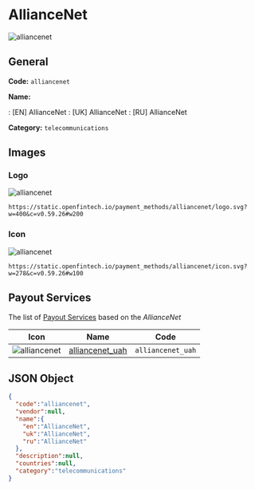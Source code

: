 
# AllianceNet 
![alliancenet](https://static.openfintech.io/payment_methods/alliancenet/logo.svg?w=400&c=v0.59.26#w200)  

## General 
**Code:** `alliancenet` 
 
**Name:** 
 
:	[EN] AllianceNet 
:	[UK] AllianceNet 
:	[RU] AllianceNet 
 
**Category:** `telecommunications` 
 

## Images 

### Logo 
![alliancenet](https://static.openfintech.io/payment_methods/alliancenet/logo.svg?w=400&c=v0.59.26#w200)  

```
https://static.openfintech.io/payment_methods/alliancenet/logo.svg?w=400&c=v0.59.26#w200
```  

### Icon 
![alliancenet](https://static.openfintech.io/payment_methods/alliancenet/icon.svg?w=278&c=v0.59.26#w100)  

```
https://static.openfintech.io/payment_methods/alliancenet/icon.svg?w=278&c=v0.59.26#w100
```  

## Payout Services 
 
The list of [Payout Services](/payout-services/) based on the _AllianceNet_ 

|Icon|Name|Code| 
|:---:|:---:|:---:| 
|![alliancenet](https://static.openfintech.io/payout_methods/alliancenet/icon.png?w=278&c=v0.59.26#w40) |[alliancenet_uah](/payout-services/alliancenet_uah/)|`alliancenet_uah`| 
 

## JSON Object 

```json
{
  "code":"alliancenet",
  "vendor":null,
  "name":{
    "en":"AllianceNet",
    "uk":"AllianceNet",
    "ru":"AllianceNet"
  },
  "description":null,
  "countries":null,
  "category":"telecommunications"
}
```  
